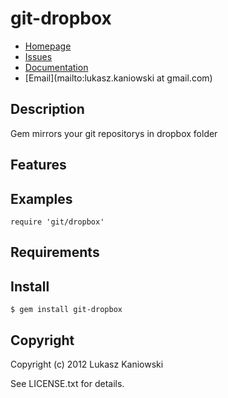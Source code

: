 # git-dropbox

* [Homepage](https://github.com/lukasz-kaniowski/git-dropbox#readme)
* [Issues](https://github.com/lukasz-kaniowski/git-dropbox/issues)
* [Documentation](http://rubydoc.info/gems/git-dropbox/frames)
* [Email](mailto:lukasz.kaniowski at gmail.com)

## Description

Gem mirrors your git repositorys in dropbox folder

## Features

## Examples

    require 'git/dropbox'

## Requirements

## Install

    $ gem install git-dropbox

## Copyright

Copyright (c) 2012 Lukasz Kaniowski

See LICENSE.txt for details.
